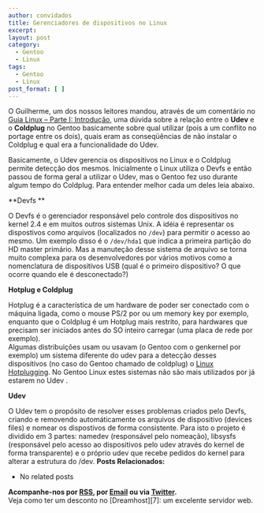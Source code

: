 ```yaml
---
author: convidados
title: Gerenciadores de dispositivos no Linux
excerpt:
layout: post
category:
  - Gentoo
  - Linux
tags:
  - Gentoo
  - Linux
post_format: [ ]
---
```

O Guilherme, um dos nossos leitores mandou, através de um comentário no [Guia Linux – Parte I: Introdução][1], uma dúvida sobre a relação entre o **Udev** e o **Coldplug** no Gentoo basicamente sobre qual utilizar (pois a um conflito no portage entre os dois), quais eram as conseqüências de não instalar o Coldplug e qual era a funcionalidade do Udev.

Basicamente, o Udev gerencia os dispositivos no Linux e o Coldplug permite detecção dos mesmos. Inicialmente o Linux utiliza o Devfs e então passou de forma geral a utilizar o Udev, mas o Gentoo fez uso durante algum tempo do Coldplug. Para entender melhor cada um deles leia abaixo.

**Devfs **

O Devfs é o gerenciador responsável pelo controle dos dispositivos no kernel 2.4 e em muitos outros sistemas Unix. A idéia é representar os dispostivos como arquivos (localizados no `/dev`) para permitir o acesso ao mesmo. Um exemplo disso é o `/dev/hda1` que indica a primeira partição do HD master primário. Mas a manuteção desse sistema de arquivo se torna muito complexa para os desenvolvedores por vários motivos como a nomenclatura de dispositivos USB (qual é o primeiro dispositivo? O que ocorre quando ele é desconectado?)

**Hotplug e Coldplug**

Hotplug é a característica de um hardware de poder ser conectado com o máquina ligada, como o mouse PS/2 por ou um memory key por exemplo, enquanto que o Coldplug é um Hotplug mais restrito, para hardwares que precisam ser iniciados antes do SO inteiro carregar (uma placa de rede por exemplo).  
Algumas distribuições usam ou usavam (o Gentoo com o genkernel por exemplo) um sistema diferente do udev para a detecção desses dispositivos (no caso do Gentoo chamado de coldplug) o [Linux Hotplugging][2]. No Gentoo Linux estes sistemas não são mais utilizados por já estarem no Udev .

**Udev**

O Udev tem o propósito de resolver esses problemas criados pelo Devfs, criando e removendo automáticamente os arquivos de dispositivo (devices files) e nomear os dispostivos de forma consistente. Para isto o projeto é dividido em 3 partes: namedev (responsável pelo nomeação), libsysfs (responsável pelo acesso ao dispositivos pelo udev através do kernel de forma transparente) e o próprio udev que recebe pedidos do kernel para alterar a estrutura do /dev. 
**Posts Relacionados:** 
*   No related posts









**Acompanhe-nos por [ RSS][4], por [Email][5] ou via [Twitter][6].**  
Veja como ter um desconto no [Dreamhost][7]: um excelente servidor web.

 [1]: http://vidageek.net/2007/03/15/guia-linux-parte-i-introducao/ "Guia Linux - Parte I: Introdução"
 [2]: http://linux-hotplug.sourceforge.net/ "Linux Hotplugging"
 [3]: https://twitter.com/share
 [4]: http://feeds.feedburner.com/VidaGeek
 [5]: http://feedburner.google.com/fb/a/mailverify?uri=VidaGeek&loc=pt_BR
 [6]: http://twitter.com/blogvidageek


